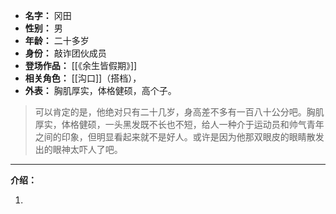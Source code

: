 
- **名字：** 冈田
- **性别：** 男
- **年龄：** 二十多岁
- **身份：** 敲诈团伙成员
- **登场作品：** [[《余生皆假期》]]
- **相关角色：** [[沟口]]（搭档），
- **外表：** 胸肌厚实，体格健硕，高个子。

> 可以肯定的是，他绝对只有二十几岁，身高差不多有一百八十公分吧。胸肌厚实，体格健硕，一头黑发既不长也不短，给人一种介于运动员和帅气青年之间的印象，但明显看起来就不是好人。或许是因为他那双眼皮的眼睛散发出的眼神太吓人了吧。

---

**介绍：** 

1. 

